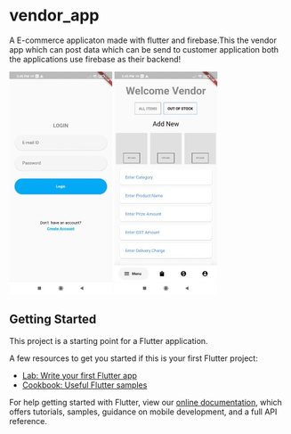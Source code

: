 # vendor_app

A E-commerce applicaton made with flutter and firebase.This the vendor app which can post data which can be send to customer application both the applications use firebase as their backend!

![Alt text](vendorlogin.jpg?raw=true "Login Screen")
![Alt text](vendorui.jpg?raw=true "Login Screen")


## Getting Started

This project is a starting point for a Flutter application.

A few resources to get you started if this is your first Flutter project:

- [Lab: Write your first Flutter app](https://flutter.dev/docs/get-started/codelab)
- [Cookbook: Useful Flutter samples](https://flutter.dev/docs/cookbook)

For help getting started with Flutter, view our
[online documentation](https://flutter.dev/docs), which offers tutorials,
samples, guidance on mobile development, and a full API reference.
